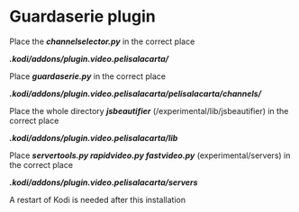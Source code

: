 # Guardaserie plugin

Place the ***channelselector.py*** in the correct place

***.kodi/addons/plugin.video.pelisalacarta/***


Place ***guardaserie.py*** in the correct place

***.kodi/addons/plugin.video.pelisalacarta/pelisalacarta/channels/***


Place the whole directory ***jsbeautifier*** (/experimental/lib/jsbeautifier) in the correct place

***.kodi/addons/plugin.video.pelisalacarta/lib***


Place ***servertools.py rapidvideo.py fastvideo.py*** (experimental/servers) in the correct place

***.kodi/addons/plugin.video.pelisalacarta/servers***



A restart of Kodi is needed after this installation

